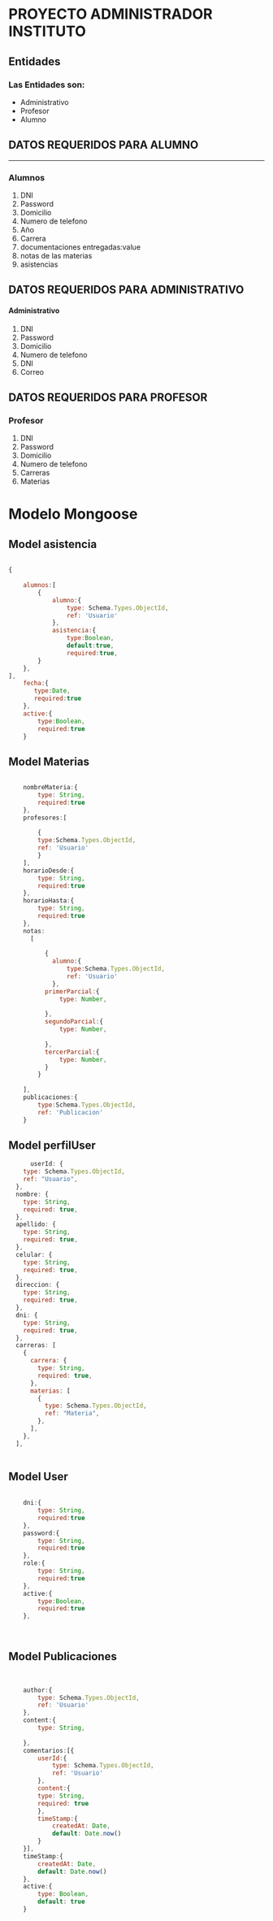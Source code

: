 # PROYECTO ADMINISTRADOR INSTITUTO 

## Entidades
### **Las Entidades son:**
- Administrativo
- Profesor
- Alumno

## DATOS REQUERIDOS PARA ALUMNO
---
### **Alumnos**
1. DNI 
2. Password
3. Domicilio
4. Numero de telefono
5. Año
6. Carrera
7. documentaciones entregadas:value
8. notas de las materias
9. asistencias



## DATOS REQUERIDOS PARA ADMINISTRATIVO

#### **Administrativo**
1. DNI 
2. Password
3. Domicilio
4. Numero de telefono
5. DNI 
6. Correo


## DATOS REQUERIDOS PARA PROFESOR

### **Profesor**
1. DNI 
2. Password
3. Domicilio
4. Numero de telefono
5. Carreras
6. Materias

# **Modelo Mongoose**
## Model asistencia
```js

{
    
    alumnos:[
        {
            alumno:{
                type: Schema.Types.ObjectId,
                ref: 'Usuario'
            },
            asistencia:{
                type:Boolean,
                default:true,
                required:true,  
        }
    },
],
    fecha:{
       type:Date,
       required:true
    },
    active:{
        type:Boolean,
        required:true
    }


```

## Model Materias

```js

    nombreMateria:{
        type: String,
        required:true
    },
    profesores:[
        
        {
        type:Schema.Types.ObjectId,
        ref: 'Usuario'
        }
    ],
    horarioDesde:{
        type: String,
        required:true
    },
    horarioHasta:{
        type: String,
        required:true
    },
    notas:
      [
          
          {
            alumno:{
                type:Schema.Types.ObjectId,
                ref: 'Usuario'
            },
          primerParcial:{
              type: Number,
              
          },
          segundoParcial:{
              type: Number,
              
          },
          tercerParcial:{
              type: Number,
          }
        }
    
    ],
    publicaciones:{
        type:Schema.Types.ObjectId,
        ref: 'Publicacion'
    }


```

## Model perfilUser
```js
      userId: {
    type: Schema.Types.ObjectId,
    ref: "Usuario",
  },
  nombre: {
    type: String,
    required: true,
  },
  apellido: {
    type: String,
    required: true,
  },
  celular: {
    type: String,
    required: true,
  },
  direccion: {
    type: String,
    required: true,
  },
  dni: {
    type: String,
    required: true,
  },
  carreras: [
    {
      carrera: {
        type: String,
        required: true,
      },
      materias: [
        {
          type: Schema.Types.ObjectId,
          ref: "Materia",
        },
      ],
    },
  ],
         
```

## Model User
```js
     
    dni:{
        type: String,
        required:true
    },
    password:{
        type: String,
        required:true
    },
    role:{
        type: String,
        required:true
    },
    active:{
        type:Boolean,
        required:true
    },
    
         
```

## Model Publicaciones
```js
   

    author:{
        type: Schema.Types.ObjectId,
        ref: 'Usuario'   
    },
    content:{
        type: String,
       
    },
    comentarios:[{
        userId:{
            type: Schema.Types.ObjectId,
            ref: 'Usuario'    
        },
        content:{   
        type: String,
        required: true
        },
        timeStamp:{
            createdAt: Date,
            default: Date.now()
        }
    }],
    timeStamp:{
        createdAt: Date,
        default: Date.now()
    },    
    active:{
        type: Boolean,
        default: true
    }    
```
